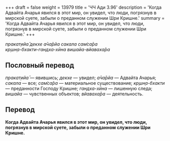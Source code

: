 +++
draft = false
weight = 13979
title = 'ЧЧ Ади 3.96'
description = 'Когда Адвайта Ачарья явился в этот мир, он увидел, что люди, погрязнув в мирской суете, забыли о преданном служении Шри Кришне.'
summary = 'Когда Адвайта Ачарья явился в этот мир, он увидел, что люди, погрязнув в мирской суете, забыли о преданном служении Шри Кришне.'
+++

_пракат̣ийа̄ декхе а̄ча̄рйа сакала сам̇са̄ра  
кр̣шн̣а-бхакти-гандха-хӣна вишайа-вйаваха̄ра_

## Пословный перевод

_пракат̣ийа̄_ — явившись; _декхе_ — увидел; _а̄ча̄рйа_ — Адвайта Ачарья; _сакала_ — все; _сам̇са̄ра_ — материальное существование; _кр̣шн̣а_\-_бхакти_ — преданности Господу Кришне; _гандха_\-_хӣна_ — лишенную следа; _вишайа_ — чувственных объектов; _вйаваха̄ра_ — деятельность.

## Перевод

**Когда Адвайта Ачарья явился в этот мир, он увидел, что люди, погрязнув в мирской суете, забыли о преданном служении Шри Кришне.**
